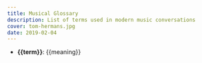 ```yaml
---
title: Musical Glossary
description: List of terms used in modern music conversations
cover: tom-hermans.jpg
date: 2019-02-04
---
```


<script setup>
import data from '../../../db/glossary/modern.yaml'
</script>

<ul>
<li v-for="(meaning, term) in data" :key="term">
<b>{{term}}</b>: {{meaning}}
</li>
</ul>
